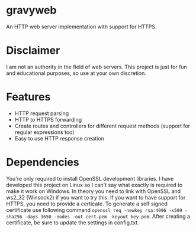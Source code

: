 # gravyweb
An HTTP web server implementation with support for HTTPS.

# Disclaimer
I am not an authority in the field of web servers. This project is just for fun and educational purposes, so use at your own discretion.

# Features
- HTTP request parsing
- HTTP to HTTPS forwarding
- Create routes and controllers for different request methods (support for regular expressions too)
- Easy to use HTTP response creation

# Dependencies
You're only required to install OpenSSL development libraries. I have developed this project on Linux so I can't say what exactly is required to make it work on Windows. In theory you need to link with OpenSSL and ws2_32 (Winsock2) if you want to try this. If you want to have support for HTTPS, you need to provide a certicate. To generate a self signed certificate use following command `openssl req -newkey rsa:4096 -x509 -sha256 -days 3650 -nodes -out cert.pem -keyout key.pem`. After creating a certificate, be sure to update the settings in config.txt.